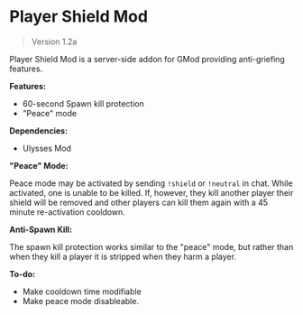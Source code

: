 # Player Shield Mod
> Version 1.2a

Player Shield Mod is a server-side addon for GMod providing anti-griefing features.

**Features:**

- 60-second Spawn kill protection
- "Peace" mode

**Dependencies:**

- Ulysses Mod

**"Peace" Mode:**

Peace mode may be activated by sending `!shield` or `!neutral` in chat. While activated, one is unable to be killed. If, however, they kill another player their shield will be removed and other players can kill them again with a 45 minute re-activation cooldown.

**Anti-Spawn Kill:**

The spawn kill protection works similar to the "peace" mode, but rather than when they kill a player it is stripped when they harm a player.

**To-do:**
- Make cooldown time modifiable
- Make peace mode disableable.
